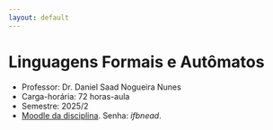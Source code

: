 ```yaml
---
layout: default
---
```


# Linguagens Formais e Autômatos

- Professor: Dr. Daniel Saad Nogueira Nunes
- Carga-horária: 72 horas-aula
- Semestre: 2025/2
- [Moodle da disciplina](https://nead.ifb.edu.br/course/view.php?id=21535). Senha: *ifbnead*.